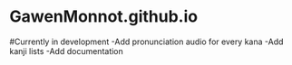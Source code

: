 # GawenMonnot.github.io
#Currently in development
-Add pronunciation audio for every kana
-Add kanji lists 
-Add documentation
